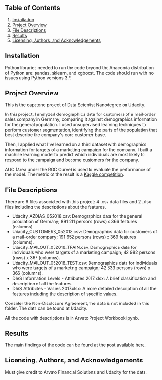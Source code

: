 ## Table of Contents
1. [Installation](#Installation)
2. [Project Overview](#Project-Overview)
3. [File Descriptions](#File-Descriptions)
4. [Results](#Results)
5. [Licensing, Authors, and Acknowledgements](#Licensing,-Authors,-and-Acknowledgements)

## Installation
Python libraries needed to run the code beyond the Anaconda distribution of Python are: pandas, sklearn, and xgboost. The code should run with no issues using Python versions 3.*.

## Project Overview
This is the capstone project of Data Scientist Nanodegree on Udacity.   

In this project, I analyzed demographics data for customers of a mail-order sales company in Germany, comparing it against demographics information for the general population. I used unsupervised learning techniques to perform customer segmentation, identifying the parts of the population that best describe the company's core customer base. 

Then, I applied what I've learned on a third dataset with demographics information for targets of a marketing campaign for the company. I built a machine learning model to predict which individuals are most likely to respond to the campaign and become customers for the company.

AUC (Area under the ROC Curve) is used to evaluate the performance of the model. The metric of the result is a [Kaggle competition](https://www.kaggle.com/c/udacity-arvato-identify-customers/overview).

## File Descriptions
There are 6 files associated with this project: 4 .csv data files and 2 .xlsx files including the descriptions about the features.
- Udacity_AZDIAS_052018.csv: Demographics data for the general population of Germany; 891 211 persons (rows) x 366 features (columns).
- Udacity_CUSTOMERS_052018.csv: Demographics data for customers of a mail-order company; 191 652 persons (rows) x 369 features (columns).
- Udacity_MAILOUT_052018_TRAIN.csv: Demographics data for individuals who were targets of a marketing campaign; 42 982 persons (rows) x 367 (columns).
- Udacity_MAILOUT_052018_TEST.csv: Demographics data for individuals who were targets of a marketing campaign; 42 833 persons (rows) x 366 (columns).
- DIAS Information Levels - Attributes 2017.xlsx: A brief classification and description of all the features.
- DIAS Attributes - Values 2017.xlsx: A more detailed description of all the features including the description of specific values.

Consider the Non-Disclosure Agreement, the data is not included in this folder. The data can be found at Udacity.  

All the code with descriptions is in Arvato Project Workbook.ipynb.

## Results
The main findings of the code can be found at the post available [here](https://yuhanxu.medium.com/customer-segmentation-report-for-arvato-financial-services-4ea4eae1f2c8).

## Licensing, Authors, and Acknowledgements
Must give credit to Arvato Financial Solutions and Udacity for the data.
